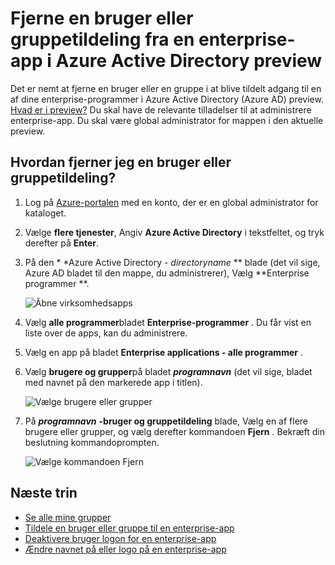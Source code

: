 <properties
    pageTitle="Fjerne en bruger eller gruppe tildeling fra en enterprise-app i Azure Active Directory preview | Microsoft Azure"
    description="Sådan fjernes en access-tildeling af en bruger eller gruppe fra en enterprise-app i Azure Active Directory"
    services="active-directory"
    documentationCenter=""
    authors="curtand"
    manager="femila"
    editor=""/>

<tags
    ms.service="active-directory"
    ms.workload="identity"
    ms.tgt_pltfrm="na"
    ms.devlang="na"
    ms.topic="article"
    ms.date="09/30/2016"
    ms.author="curtand"/>


# <a name="remove-a-user-or-group-assignment-from-an-enterprise-app-in-azure-active-directory-preview"></a>Fjerne en bruger eller gruppetildeling fra en enterprise-app i Azure Active Directory preview

Det er nemt at fjerne en bruger eller en gruppe i at blive tildelt adgang til en af dine enterprise-programmer i Azure Active Directory (Azure AD) preview. [Hvad er i preview?](active-directory-preview-explainer.md) Du skal have de relevante tilladelser til at administrere enterprise-app. Du skal være global administrator for mappen i den aktuelle preview.

## <a name="how-do-i-remove-a-user-or-group-assignment"></a>Hvordan fjerner jeg en bruger eller gruppetildeling?

1. Log på [Azure-portalen](https://portal.azure.com) med en konto, der er en global administrator for kataloget.

2. Vælge **flere tjenester**, Angiv **Azure Active Directory** i tekstfeltet, og tryk derefter på **Enter**.

3. På den * *Azure Active Directory - *directoryname* ** blade (det vil sige, Azure AD bladet til den mappe, du administrerer), Vælg **Enterprise programmer **.

    ![Åbne virksomhedsapps](./media/active-directory-coreapps-remove-assignment-user-azure-portal/open-enterprise-apps.png)

4. Vælg **alle programmer**bladet **Enterprise-programmer** . Du får vist en liste over de apps, kan du administrere.

5. Vælg en app på bladet **Enterprise applications - alle programmer** .

6. Vælg **brugere og grupper**på bladet ***programnavn*** (det vil sige, bladet med navnet på den markerede app i titlen).

    ![Vælge brugere eller grupper](./media/active-directory-coreapps-remove-assignment-user-azure-portal/remove-app-users.png)

7. På ***programnavn*** **-bruger og gruppetildeling** blade, Vælg en af flere brugere eller grupper, og vælg derefter kommandoen **Fjern** . Bekræft din beslutning kommandoprompten.

    ![Vælge kommandoen Fjern](./media/active-directory-coreapps-remove-assignment-user-azure-portal/remove-users.png)

## <a name="next-steps"></a>Næste trin

- [Se alle mine grupper](active-directory-groups-view-azure-portal.md)
- [Tildele en bruger eller gruppe til en enterprise-app](active-directory-coreapps-assign-user-azure-portal.md)
- [Deaktivere bruger logon for en enterprise-app](active-directory-coreapps-disable-app-azure-portal.md)
- [Ændre navnet på eller logo på en enterprise-app](active-directory-coreapps-change-app-logo-user-azure-portal.md)
